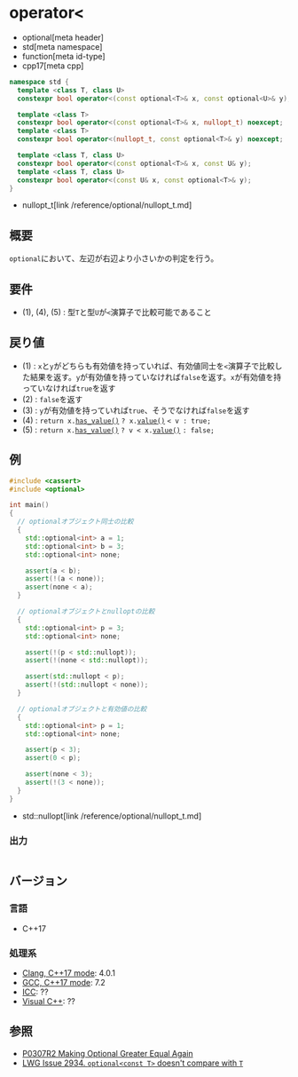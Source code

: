 # operator<
* optional[meta header]
* std[meta namespace]
* function[meta id-type]
* cpp17[meta cpp]

```cpp
namespace std {
  template <class T, class U>
  constexpr bool operator<(const optional<T>& x, const optional<U>& y); // (1)

  template <class T>
  constexpr bool operator<(const optional<T>& x, nullopt_t) noexcept;   // (2)
  template <class T>
  constexpr bool operator<(nullopt_t, const optional<T>& y) noexcept;   // (3)

  template <class T, class U>
  constexpr bool operator<(const optional<T>& x, const U& y);           // (4)
  template <class T, class U>
  constexpr bool operator<(const U& x, const optional<T>& y);           // (5)
}
```
* nullopt_t[link /reference/optional/nullopt_t.md]

## 概要
`optional`において、左辺が右辺より小さいかの判定を行う。


## 要件
- (1), (4), (5) : 型`T`と型`U`が`<`演算子で比較可能であること


## 戻り値
- (1) : `x`と`y`がどちらも有効値を持っていれば、有効値同士を`<`演算子で比較した結果を返す。`y`が有効値を持っていなければ`false`を返す。`x`が有効値を持っていなければ`true`を返す
- (2) : `false`を返す
- (3) : `y`が有効値を持っていれば`true`、そうでなければ`false`を返す
- (4) : `return x.`[`has_value()`](has_value.md) `? x.`[`value()`](value.md) `< v : true;`
- (5) : `return x.`[`has_value()`](has_value.md) `? v < x.`[`value()`](value.md) `: false;`


## 例
```cpp example
#include <cassert>
#include <optional>

int main()
{
  // optionalオブジェクト同士の比較
  {
    std::optional<int> a = 1;
    std::optional<int> b = 3;
    std::optional<int> none;

    assert(a < b);
    assert(!(a < none));
    assert(none < a);
  }

  // optionalオブジェクトとnulloptの比較
  {
    std::optional<int> p = 3;
    std::optional<int> none;

    assert(!(p < std::nullopt));
    assert(!(none < std::nullopt));

    assert(std::nullopt < p);
    assert(!(std::nullopt < none));
  }

  // optionalオブジェクトと有効値の比較
  {
    std::optional<int> p = 1;
    std::optional<int> none;

    assert(p < 3);
    assert(0 < p);

    assert(none < 3);
    assert(!(3 < none));
  }
}
```
* std::nullopt[link /reference/optional/nullopt_t.md]

### 出力
```
```

## バージョン
### 言語
- C++17

### 処理系
- [Clang, C++17 mode](/implementation.md#clang): 4.0.1
- [GCC, C++17 mode](/implementation.md#gcc): 7.2
- [ICC](/implementation.md#icc): ??
- [Visual C++](/implementation.md#visual_cpp): ??


## 参照
- [P0307R2 Making Optional Greater Equal Again](http://www.open-std.org/jtc1/sc22/wg21/docs/papers/2016/p0307r2.pdf)
- [LWG Issue 2934. `optional<const T>` doesn't compare with `T`](https://wg21.cmeerw.net/lwg/issue2934)
